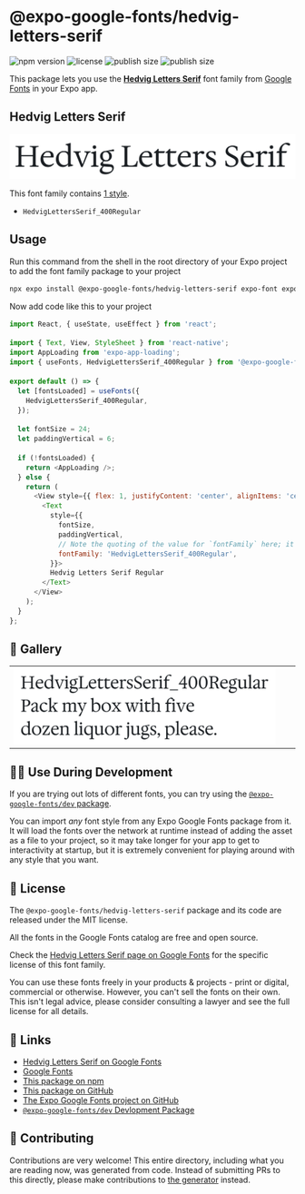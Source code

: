 # @expo-google-fonts/hedvig-letters-serif

![npm version](https://flat.badgen.net/npm/v/@expo-google-fonts/hedvig-letters-serif)
![license](https://flat.badgen.net/github/license/expo/google-fonts)
![publish size](https://flat.badgen.net/packagephobia/install/@expo-google-fonts/hedvig-letters-serif)
![publish size](https://flat.badgen.net/packagephobia/publish/@expo-google-fonts/hedvig-letters-serif)

This package lets you use the [**Hedvig Letters Serif**](https://fonts.google.com/specimen/Hedvig+Letters+Serif) font family from [Google Fonts](https://fonts.google.com/) in your Expo app.

## Hedvig Letters Serif

![Hedvig Letters Serif](./font-family.png)

This font family contains [1 style](#-gallery).

- `HedvigLettersSerif_400Regular`

## Usage

Run this command from the shell in the root directory of your Expo project to add the font family package to your project
```sh
npx expo install @expo-google-fonts/hedvig-letters-serif expo-font expo-app-loading
```

Now add code like this to your project
```js
import React, { useState, useEffect } from 'react';

import { Text, View, StyleSheet } from 'react-native';
import AppLoading from 'expo-app-loading';
import { useFonts, HedvigLettersSerif_400Regular } from '@expo-google-fonts/hedvig-letters-serif';

export default () => {
  let [fontsLoaded] = useFonts({
    HedvigLettersSerif_400Regular,
  });

  let fontSize = 24;
  let paddingVertical = 6;

  if (!fontsLoaded) {
    return <AppLoading />;
  } else {
    return (
      <View style={{ flex: 1, justifyContent: 'center', alignItems: 'center' }}>
        <Text
          style={{
            fontSize,
            paddingVertical,
            // Note the quoting of the value for `fontFamily` here; it expects a string!
            fontFamily: 'HedvigLettersSerif_400Regular',
          }}>
          Hedvig Letters Serif Regular
        </Text>
      </View>
    );
  }
};

```

## 🔡 Gallery


||||
|-|-|-|
|![HedvigLettersSerif_400Regular](./HedvigLettersSerif_400Regular.ttf.png)||||


## 👩‍💻 Use During Development

If you are trying out lots of different fonts, you can try using the [`@expo-google-fonts/dev` package](https://github.com/expo/google-fonts/tree/master/font-packages/dev#readme).

You can import *any* font style from any Expo Google Fonts package from it. It will load the fonts
over the network at runtime instead of adding the asset as a file to your project, so it may take longer
for your app to get to interactivity at startup, but it is extremely convenient
for playing around with any style that you want.

## 📖 License

The `@expo-google-fonts/hedvig-letters-serif` package and its code are released under the MIT license.

All the fonts in the Google Fonts catalog are free and open source.

Check the [Hedvig Letters Serif page on Google Fonts](https://fonts.google.com/specimen/Hedvig+Letters+Serif) for the specific license of this font family.

You can use these fonts freely in your products & projects - print or digital, commercial or otherwise. However, you can't sell the fonts on their own. This isn't legal advice, please consider consulting a lawyer and see the full license for all details.

## 🔗 Links

- [Hedvig Letters Serif on Google Fonts](https://fonts.google.com/specimen/Hedvig+Letters+Serif)
- [Google Fonts](https://fonts.google.com/)
- [This package on npm](https://www.npmjs.com/package/@expo-google-fonts/hedvig-letters-serif)
- [This package on GitHub](https://github.com/expo/google-fonts/tree/master/font-packages/hedvig-letters-serif)
- [The Expo Google Fonts project on GitHub](https://github.com/expo/google-fonts)
- [`@expo-google-fonts/dev` Devlopment Package](https://github.com/expo/google-fonts/tree/master/font-packages/dev)

## 🤝 Contributing

Contributions are very welcome! This entire directory, including what you are reading now, was generated from code. Instead of submitting PRs to this directly, please make contributions to [the generator](https://github.com/expo/google-fonts/tree/master/packages/generator) instead.
